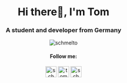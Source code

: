 <h1 align="center">Hi there👋, I'm Tom</h1>
<h3 align="center">A student and developer from Germany</h3>
<p align="center"><img align="center" src="https://github-readme-stats.vercel.app/api?username=schmelto&show_icons=true&hide_border=true&hide_title=true&theme=graywhite&count_private=true" alt="schmelto" /></p>
<h4 align="center">Follow me:</h4>
<p align="center">
<a href="https://dev.to/schmelto" target="blank"><img align="center" src="https://cdn.jsdelivr.net/npm/simple-icons@3.0.1/icons/dev-dot-to.svg" alt="schmelto" height="30" width="30" /></a>
<a href="https://linkedin.com/in/tomschmelzer" target="blank"><img align="center" src="https://cdn.jsdelivr.net/npm/simple-icons@3.0.1/icons/linkedin.svg" alt="tomschmelzer" height="30" width="30" /></a>
<a href="https://instagram.com/schmelto" target="blank"><img align="center" src="https://cdn.jsdelivr.net/npm/simple-icons@3.0.1/icons/instagram.svg" alt="schmelto" height="30" width="30" /></a>
</p>
